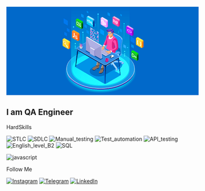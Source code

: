 ![Header](https://github.com/nayelaltaev/nayelaltaev/blob/main/assets/chel.png)

## I am QA Engineer

HardSkills

![STLC](https://img.shields.io/badge/STLC-4275ff?style=plastic)
![SDLC](https://img.shields.io/badge/SDLC-4275ff?style=plastic)
![Manual_testing](https://img.shields.io/badge/Manual_testing-4275ff?style=plastic)
![Test_automation](https://img.shields.io/badge/Test_automation-4275ff?style=plastic)
![API_testing](https://img.shields.io/badge/API_testing-4275ff?style=plastic)
![English_level_B2](https://img.shields.io/badge/English_level_B2-4275ff?style=plastic)
![SQL](https://img.shields.io/badge/SQL-4275ff?style=plastic)

![javascript](https://img.shields.io/badge/javascript-blue?logo=javascript)

Follow Me

[![Instagram](https://img.shields.io/badge/-Instagram-4275ff?style=plastic&?style=for-the-badge&logo=instagram&logoColor=fabf01)](https://www.instagram.com/nayel_altaev)
[![Telegram](https://img.shields.io/badge/-Telegram-4275ff?style=plastic&style=for-the-badge&logo=telegram&logoColor=fabf01)](https://t.me/n_altaisky)
[![LinkedIn](https://img.shields.io/badge/-LinkedIn-4275ff?style=plastic&?style=for-the-badge&logo=linkedin&logoColor=fabf01)](https://www.linkedin.com/in/nayel-akylbek-8738b7251/)
